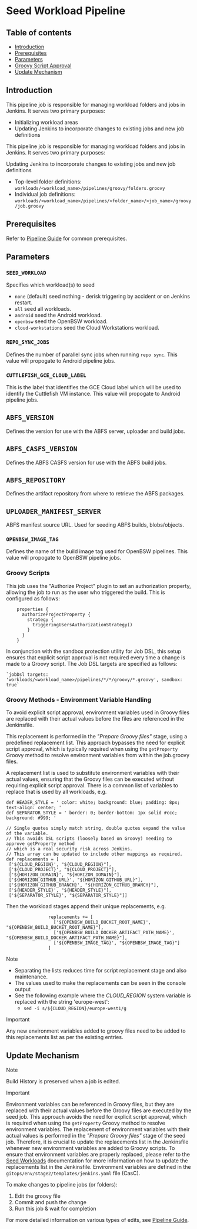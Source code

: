 # Seed Workload Pipeline

## Table of contents
- [Introduction](#introduction)
- [Prerequisites](#prerequisites)
- [Parameters](#parameters)
- [Groovy Script Approval](#approvals)
- [Update Mechanism](#update)

## Introduction <a name="introduction"></a>

This pipeline job is responsible for managing workload folders and jobs in Jenkins. It serves two primary purposes:

- Initializing workload areas
- Updating Jenkins to incorporate changes to existing jobs and new job definitions

This pipeline job is responsible for managing workload folders and jobs in Jenkins. It serves two primary purposes:

Updating Jenkins to incorporate changes to existing jobs and new job definitions

- Top-level folder definitions: `workloads/<workload_name>/pipelines/groovy/folders.groovy`
- Individual job definitions: `workloads/<workload_name>/pipelines/<folder_name>/<job_name>/groovy/job.groovy`

## Prerequisites<a name="prerequisites"></a>

Refer to [Pipeline Guide](guides/pipeline_guide.md#prerequisites) for common prerequisites.

## Parameters <a name="parameters"></a>

### `SEED_WORKLOAD`
Specifies which workload(s) to seed

- `none` (default) seed nothing - derisk triggering by accident or on Jenkins restart.
- `all` seed all workloads.
- `android` seed the Android workload.
- `openbsw` seed the OpenBSW workload.
- `cloud-workstations` seed the Cloud Workstations workload.

### `REPO_SYNC_JOBS`
Defines the number of parallel sync jobs when running `repo sync`.
This value will propogate to Android pipeline jobs.

### `CUTTLEFISH_GCE_CLOUD_LABEL`
This is the label that identifies the GCE Cloud label which will be used to identify the Cuttlefish VM instance.
This value will propogate to Android pipeline jobs.

## `ABFS_VERSION`
Defines the version for use with the ABFS server, uploader and build jobs.

## `ABFS_CASFS_VERSION`
Defines the ABFS CASFS version for use with the ABFS build jobs.

## `ABFS_REPOSITORY`
Defines the artifact repository from where to retrieve the ABFS packages.

## `UPLOADER_MANIFEST_SERVER`

ABFS manifest source URL. Used for seeding ABFS builds, blobs/objects.

### `OPENBSW_IMAGE_TAG`
Defines the name of the build image tag used for OpenBSW pipelines.
This value will propogate to OpenBSW pipeline jobs.

### Groovy Scripts <a name="groovyscripts"></a>

This job uses the "Authorize Project" plugin to set an authorization property, allowing the job to run as the user who triggered the build. This is configured as follows:

```
    properties {
      authorizeProjectProperty {
        strategy {
          triggeringUsersAuthorizationStrategy()
        }
      }
    }
```

In conjunction with the sandbox protection utility for Job DSL, this setup ensures that explicit script approval is not required every time a change is made to a Groovy script. The Job DSL targets are specified as follows:

	`jobDsl targets: 'workloads/<workload_name>/pipelines/*/*/groovy/*.groovy', sandbox: true`

### Groovy Methods - Environment Variable Handling <a name="groovymethods"></a>

To avoid explicit script approval, environment variables used in Groovy files are replaced with their actual values before the files are referenced in the Jenkinsfile.

This replacement is performed in the _"Prepare Groovy files"_ stage, using a predefined replacement list. This approach bypasses the need for explicit script approval, which is typically required when using the `getProperty` Groovy method to resolve environment variables from within the job.groovy files.

A replacement list is used to substitute environment variables with their actual values, ensuring that the Groovy files can be executed without requiring explicit script approval. There is a common list of variables to replace that is used by all workloads, e.g.

```
def HEADER_STYLE = ' color: white; background: blue; padding: 8px; text-align: center; '
def SEPARATOR_STYLE = ' border: 0; border-bottom: 1px solid #ccc; background: #999; '

// Single quotes simply match string, double quotes expand the value of the variable.
// This avoids DSL scripts (loosely based on Groovy) needing to approve getProperty method
// which is a real security risk across Jenkins.
// This array can be updated to include other mappings as required.
def replacements = [
 ['${CLOUD_REGION}', "${CLOUD_REGION}"],
 ['${CLOUD_PROJECT}', "${CLOUD_PROJECT}"],
 ['${HORIZON_DOMAIN}', "${HORIZON_DOMAIN}"],
 ['${HORIZON_GITHUB_URL}', "${HORIZON_GITHUB_URL}"],
 ['${HORIZON_GITHUB_BRANCH}', "${HORIZON_GITHUB_BRANCH}"],
 ['${HEADER_STYLE}', "${HEADER_STYLE}"],
 ['${SEPARATOR_STYLE}', "${SEPARATOR_STYLE}"]]
```

Then the workload stages append their unique replacements, e.g.

```
                replacements += [
                  ['${OPENBSW_BUILD_BUCKET_ROOT_NAME}', "${OPENBSW_BUILD_BUCKET_ROOT_NAME}"],
                  ['${OPENBSW_BUILD_DOCKER_ARTIFACT_PATH_NAME}', "${OPENBSW_BUILD_DOCKER_ARTIFACT_PATH_NAME}"],
                  ['${OPENBSW_IMAGE_TAG}', "${OPENBSW_IMAGE_TAG}"]
                ]

```
> [!NOTE]
> - Separating the lists reduces time for script replacement stage and also maintenance.
> - The values used to make the replacements can be seen in the console output
> - See the following example where the <i>CLOUD_REGION</i> system variable is replaced with the string 'europe-west':
>   - `sed -i s/${CLOUD_REGION}/europe-west1/g`

> [!IMPORTANT]
> Any new environment variables added to groovy files need to be added to this replacements list as per the existing entries.

## Update Mechanism<a name="update"></a>

> [!NOTE]
> Build History is preserved when a job is edited.


> [!IMPORTANT]
> Environment variables can be referenced in Groovy files, but they are replaced with their actual values before the Groovy files are executed by the seed job. This approach avoids the need for explicit script approval, which is required when using the `getProperty` Groovy method to resolve environment variables.
> The replacement of environment variables with their actual values is performed in the _"Prepare Groovy files"_ stage of the seed job. Therefore, it is crucial to update the replacements list in the Jenkinsfile whenever new environment variables are added to Groovy scripts.
> To ensure that environment variables are properly replaced, please refer to the [Seed Workloads](seed.md#groovymethods) documentation for more information on how to update the replacements list in the Jenkinsfile.
> Environment variables are defined in the `gitops/env/stage2/templates/jenkins.yaml` file (CasC).

To make changes to pipeline jobs (or folders):

1.  Edit the groovy file
2.  Commit and push the change
3.  Run this job & wait for completion

For more detailed information on various types of edits, see [Pipeline Guide](guides/pipeline_guide.md#edits).
